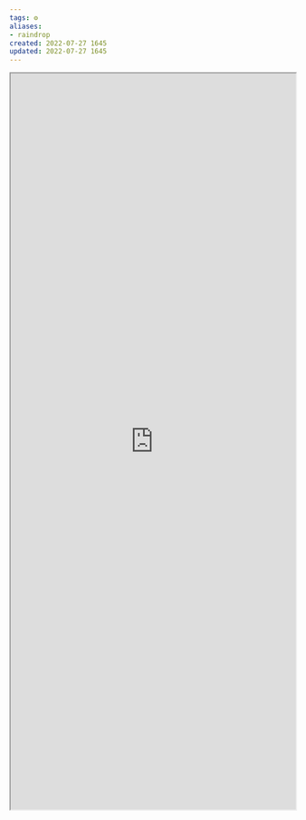 ```yaml
---
tags: ⚙️
aliases: 
- raindrop
created: 2022-07-27 1645
updated: 2022-07-27 1645
---
```


<iframe src="https://raindrop.io/"  height="1300px" width="100%px" allowfullscreen></iframe>